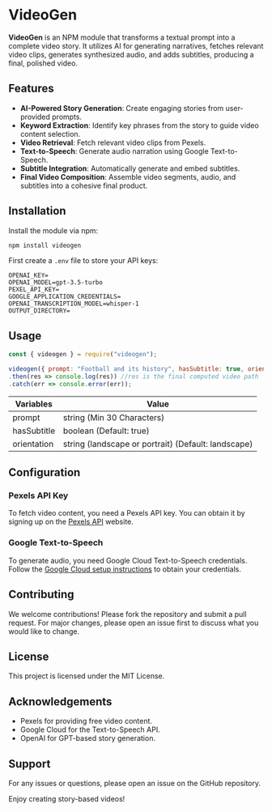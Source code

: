 
# VideoGen

**VideoGen** is an NPM module that transforms a textual prompt into a complete video story. It utilizes AI for generating narratives, fetches relevant video clips, generates synthesized audio, and adds subtitles, producing a final, polished video.

## Features

- **AI-Powered Story Generation**: Create engaging stories from user-provided prompts.
- **Keyword Extraction**: Identify key phrases from the story to guide video content selection.
- **Video Retrieval**: Fetch relevant video clips from Pexels.
- **Text-to-Speech**: Generate audio narration using Google Text-to-Speech.
- **Subtitle Integration**: Automatically generate and embed subtitles.
- **Final Video Composition**: Assemble video segments, audio, and subtitles into a cohesive final product.

## Installation

Install the module via npm:

```bash
npm install videogen
```

First create a `.env` file to store your API keys:

```env
OPENAI_KEY=
OPENAI_MODEL=gpt-3.5-turbo
PEXEL_API_KEY=
GOOGLE_APPLICATION_CREDENTIALS=
OPENAI_TRANSCRIPTION_MODEL=whisper-1
OUTPUT_DIRECTORY=
```

## Usage

```javascript
const { videogen } = require("videogen");

videogen({ prompt: "Football and its history", hasSubtitle: true, orientation: "portrait" })
.then(res => console.log(res)) //res is the final computed video path
.catch(err => console.error(err));
```

Variables | Value |
--- | --- | 
prompt | string (Min 30 Characters) |
hasSubtitle | boolean (Default: true)|
orientation | string (landscape or portrait)  (Default: landscape)|

## Configuration

### Pexels API Key
To fetch video content, you need a Pexels API key. You can obtain it by signing up on the [Pexels API](https://www.pexels.com/api/) website.

### Google Text-to-Speech
To generate audio, you need Google Cloud Text-to-Speech credentials. Follow the [Google Cloud setup instructions](https://cloud.google.com/text-to-speech/docs/quickstart-client-libraries) to obtain your credentials.

## Contributing

We welcome contributions! Please fork the repository and submit a pull request. For major changes, please open an issue first to discuss what you would like to change.

## License

This project is licensed under the MIT License.

## Acknowledgements

- Pexels for providing free video content.
- Google Cloud for the Text-to-Speech API.
- OpenAI for GPT-based story generation.

## Support

For any issues or questions, please open an issue on the GitHub repository.

Enjoy creating story-based videos!
